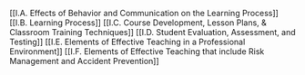 [[I.A. Effects of Behavior and Communication on the Learning Process]]
[[I.B. Learning Process]]
[[I.C. Course Development, Lesson Plans, & Classroom Training Techniques]]
[[I.D. Student Evaluation, Assessment, and Testing]]
[[I.E. Elements of Effective Teaching in a Professional Environment]]
[[I.F. Elements of Effective Teaching that include Risk Management and Accident Prevention]]
